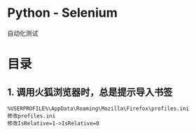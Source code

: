 # Python - Selenium
自动化测试

# 目录

## 1. 调用火狐浏览器时，总是提示导入书签
    %USERPROFILE%\AppData\Roaming\Mozilla\Firefox\profiles.ini
    修改profiles.ini
    修改IsRelative=1->IsRelative=0
